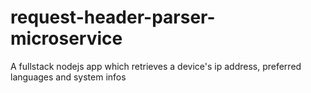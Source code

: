 # request-header-parser-microservice
A fullstack nodejs app which retrieves a device's ip address, preferred languages and system infos
